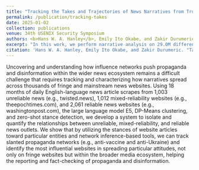 ```yaml
---
title: "Tracking the Takes and Trajectories of News Narratives from Trustworthy and Worrisome Websites"
permalink: /publication/tracking-takes
date: 2025-01-02
collection: publications
venue: 34th USENIX Security Symposium
authors: <b>Hans W. A. Hanley</b>, Emily Ito Okabe, and Zakir Durumeric
excerpt: "In this work, we perform narrative analysis on 29.0M different articles from 2022 and 2023 across 4,076 different low, mixed, and highly reliable websites."
citation: 'Hans W. A. Hanley, Emily Ito Okabe, and Zakir Durumeric. "Tall and True Tales: Thoroughly Tracking the Takes and Trajectories of News Narratives from Trustworthy and Worrisome Websites." 34th USENIX Security Symposium 2025.'
---
```

Uncovering and understanding how influence networks push propaganda and disinformation within the wider news ecosystem remains a difficult challenge that requires tracking and characterizing how narratives spread across thousands of fringe and mainstream news websites. Using 18 months of daily English-language news article scrapes from 1,003 unreliable news (e.g., twisted.news), 1,012 mixed-reliability websites (e.g., theepochtimes.com), and 2,061 reliable news websites (e.g., washingtonpost.com), the large language model E5, DP-Means clustering, and zero-shot stance detection, we develop a system to isolate and quantify the relationships between unreliable, mixed-reliability, and reliable news outlets. We show that by utilizing the stances of website articles toward particular entities and network inference-based tools, we can track slanted propaganda networks (e.g., anti-vaccine and anti-Ukraine) and identify the most influential websites in spreading particular attitudes, not only on fringe websites but within the broader media ecosystem, helping the reporting and fact-checking of propaganda and disinformation. 
